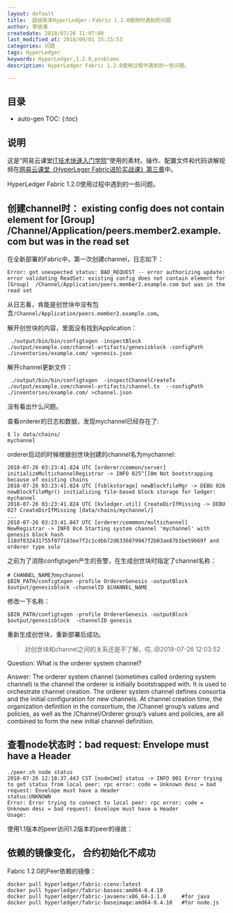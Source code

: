 ```yaml
---
layout: default
title:  超级账本HyperLedger：Fabric 1.2.0使用时遇到的问题
author: 李佶澳
createdate: 2018/07/26 11:07:00
last_modified_at: 2018/09/01 15:15:53
categories: 问题
tags: HyperLedger
keywords: HyperLedger,1.2.0,problems
description: HyperLedger Fabric 1.2.0使用过程中遇到的一些问题。

---
```


## 目录
* auto-gen TOC:
{:toc}

## 说明

这是“网易云课堂[IT技术快速入门学院](https://study.163.com/provider/400000000376006/course.htm?share=2&shareId=400000000376006)”使用的素材。操作、配置文件和代码讲解视频在[网易云课堂《HyperLeger Fabric进阶实战课》第三章](https://study.163.com/course/courseMain.htm?courseId=1005359012&share=2&shareId=400000000376006)中。

HyperLedger Fabric 1.2.0使用过程中遇到的一些问题。

## 创建channel时： existing config does not contain element for [Group]  /Channel/Application/peers.member2.example.com but was in the read set

在全新部署的Fabric中，第一次创建channel，日志如下：

	Error: got unexpected status: BAD_REQUEST -- error authorizing update: error validating ReadSet: existing config does not contain element for [Group]  /Channel/Application/peers.member2.example.com but was in the read set

从日志看，肯能是创世块中没有包含`/Channel/Application/peers.member2.example.com`。

解开创世块的内容，里面没有找到Application：

	 ./output/bin/bin/configtxgen -inspectBlock  ./output/example.com/channel-artifacts/genesisblock -configPath ./inventories/example.com/ >genesis.json

解开channel更新文件：

	 ./output/bin/bin/configtxgen  -inspectChannelCreateTx ./output/example.com/channel-artifacts/channel.tx  --configPath ./inventories/example.com/ >channel.json

没有看出什么问题。

查看orderer的日志和数据，发现mychannel已经存在了:

	$ ls data/chains/
	mychannel

orderer启动的时候根据创世块创建的channel名为mychannel:

	2018-07-26 03:23:41.824 UTC [orderer/common/server] initializeMultichannelRegistrar -> INFO 025^[[0m Not bootstrapping because of existing chains
	2018-07-26 03:23:41.824 UTC [fsblkstorage] newBlockfileMgr -> DEBU 026 newBlockfileMgr() initializing file-based block storage for ledger: mychannel
	2018-07-26 03:23:41.824 UTC [kvledger.util] CreateDirIfMissing -> DEBU 027 CreateDirIfMissing [data/chains/mychannel/]
	...
	2018-07-26 03:23:41.847 UTC [orderer/commmon/multichannel] NewRegistrar -> INFO 0c4 Starting system channel 'mychannel' with genesis block hash 118df032431755f077183ee7f2c1cdbb72d6336879947f2b03ae87b1be59b69f and orderer type solo

之前为了消除configtxgen产生的告警，在生成创世块时指定了channel名称：

	# CHANNEL_NAME为mychannel
	$BIN_PATH/configtxgen -profile OrdererGenesis -outputBlock $output/genesisblock -channelID $CHANNEL_NAME

修改一下名称：

	$BIN_PATH/configtxgen -profile OrdererGenesis -outputBlock $output/genesisblock  -channelID genesis

重新生成创世块，重新部署后成功。

>对创世块和channel之间的关系还是不了解，哎..@2018-07-26 12:03:52

Question:  What is the orderer system channel?

Answer:  The orderer system channel (sometimes called ordering system channel) is the channel the orderer is initially bootstrapped with. It is used to orchestrate channel creation. The orderer system channel defines consortia and the initial configuration for new channels. At channel creation time, the organization definition in the consortium, the /Channel group’s values and policies, as well as the /Channel/Orderer group’s values and policies, are all combined to form the new initial channel definition.

## 查看node状态时：bad request: Envelope must have a Header

	./peer.sh node status
	2018-07-26 12:18:37.443 CST [nodeCmd] status -> INFO 001 Error trying to get status from local peer: rpc error: code = Unknown desc = bad request: Envelope must have a Header
	status:UNKNOWN
	Error: Error trying to connect to local peer: rpc error: code = Unknown desc = bad request: Envelope must have a Header
	Usage:

使用1.1版本的peer访问1.2版本的peer的缘故：

## 依赖的镜像变化， 合约初始化不成功

Fabric 1.2.0的Peer依赖的镜像：

	docker pull hyperledger/fabric-ccenv:latest
	docker pull hyperledger/fabric-baseos:amd64-0.4.10
	docker pull hyperledger/fabric-javaenv:x86_64-1.1.0     #for java
	docker pull hyperledger/fabric-baseimage:amd64-0.4.10   #for node.js
